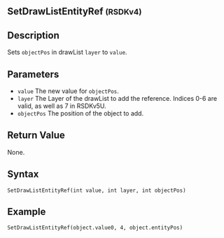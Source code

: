 ## SetDrawListEntityRef <small>(RSDKv4)</small>

## Description
Sets `objectPos` in drawList `layer` to `value`.

## Parameters
- `value`
The new value for `objectPos`.
- `layer`
The Layer of the drawList to add the reference. Indices 0-6 are valid, as well as 7 in RSDKv5U.
- `objectPos`
The position of the object to add.

## Return Value
None.

## Syntax
```
SetDrawListEntityRef(int value, int layer, int objectPos)
```

## Example
```
SetDrawListEntityRef(object.value0, 4, object.entityPos)
```